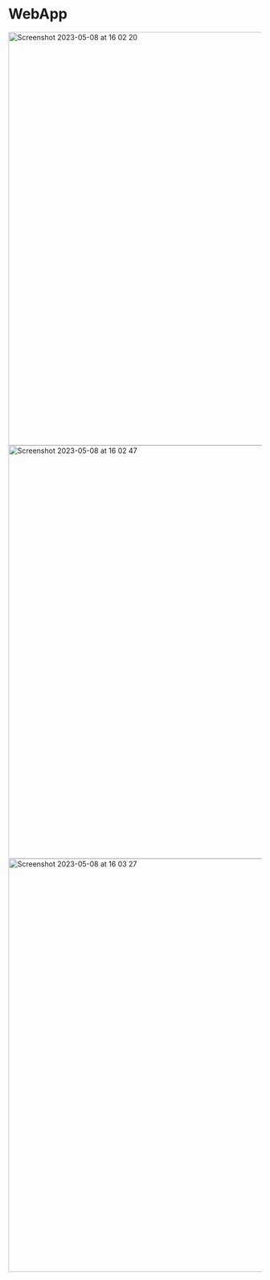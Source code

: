 # WebApp

<img width="822" alt="Screenshot 2023-05-08 at 16 02 20" src="https://user-images.githubusercontent.com/52825620/236795989-db2c7dbc-e287-40ed-914d-dcc3a5f273c7.png">

<img width="822" alt="Screenshot 2023-05-08 at 16 02 47" src="https://user-images.githubusercontent.com/52825620/236796078-74634973-e928-4f20-bffc-aa7554c19175.png">

<img width="822" alt="Screenshot 2023-05-08 at 16 03 27" src="https://user-images.githubusercontent.com/52825620/236796276-7a4e0395-e397-47a1-befd-3058ef65ff81.png">
